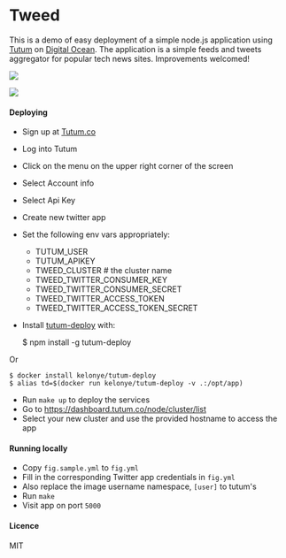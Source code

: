 Tweed
===

This is a demo of easy deployment of a simple node.js application using [Tutum](http://tutum.co) on [Digital Ocean](http://digitalocean.com). The application is a simple feeds and tweets aggregator for popular tech news sites. Improvements welcomed!

![](https://i.imgur.com/8J3U6uU.png)

![](https://i.imgur.com/zdcTBC2.png)

#### Deploying

- Sign up at [Tutum.co](http://tutum.co)
- Log into Tutum
- Click on the menu on the upper right corner of the screen
- Select Account info
- Select Api Key
- Create new twitter app
- Set the following env vars appropriately:
  - TUTUM_USER
  - TUTUM_APIKEY
  - TWEED_CLUSTER # the cluster name
  - TWEED_TWITTER_CONSUMER_KEY
  - TWEED_TWITTER_CONSUMER_SECRET
  - TWEED_TWITTER_ACCESS_TOKEN
  - TWEED_TWITTER_ACCESS_TOKEN_SECRET
- Install [tutum-deploy](https://github.com/kelonye/node-tutum-deploy) with:
    
    $ npm install -g tutum-deploy

Or

    $ docker install kelonye/tutum-deploy
    $ alias td=$(docker run kelonye/tutum-deploy -v .:/opt/app)

- Run `make up` to deploy the services
- Go to https://dashboard.tutum.co/node/cluster/list
- Select your new cluster and use the provided hostname to access the app

#### Running locally

- Copy `fig.sample.yml` to `fig.yml`
- Fill in the corresponding Twitter app credentials in `fig.yml`
- Also replace the image username namespace, `[user]` to tutum's
- Run `make`
- Visit app on port `5000`

#### Licence

  MIT
